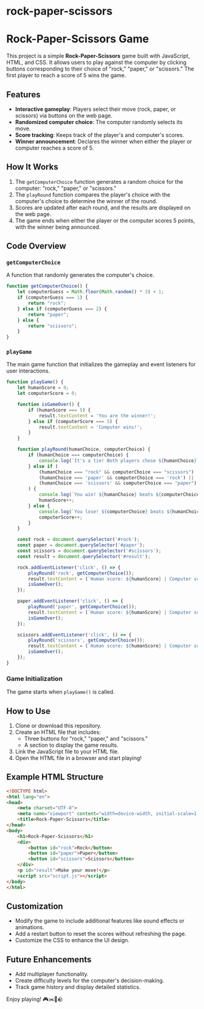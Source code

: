 # rock-paper-scissors
# Rock-Paper-Scissors Game

This project is a simple **Rock-Paper-Scissors** game built with JavaScript, HTML, and CSS. It allows users to play against the computer by clicking buttons corresponding to their choice of "rock," "paper," or "scissors." The first player to reach a score of 5 wins the game.

## Features

- **Interactive gameplay**: Players select their move (rock, paper, or scissors) via buttons on the web page.
- **Randomized computer choice**: The computer randomly selects its move.
- **Score tracking**: Keeps track of the player's and computer's scores.
- **Winner announcement**: Declares the winner when either the player or computer reaches a score of 5.

## How It Works

1. The `getComputerChoice` function generates a random choice for the computer: "rock," "paper," or "scissors."
2. The `playRound` function compares the player's choice with the computer's choice to determine the winner of the round.
3. Scores are updated after each round, and the results are displayed on the web page.
4. The game ends when either the player or the computer scores 5 points, with the winner being announced.

## Code Overview

### `getComputerChoice`

A function that randomly generates the computer's choice.

```javascript
function getComputerChoice() {
    let computerGuess = Math.floor(Math.random() * 3) + 1;
    if (computerGuess === 1) {
        return "rock";
    } else if (computerGuess === 2) {
        return "paper";
    } else {
        return "scissors";
    }
}
```

### `playGame`

The main game function that initializes the gameplay and event listeners for user interactions.

```javascript
function playGame() {
    let humanScore = 0;
    let computerScore = 0;

    function isGameOver() {
        if (humanScore === 5) {
            result.textContent = 'You are the winner!';
        } else if (computerScore === 5) {
            result.textContent = 'Computer wins!';
        }
    }

    function playRound(humanChoice, computerChoice) {
        if (humanChoice === computerChoice) {
            console.log(`It's a tie! Both players chose ${humanChoice}`);
        } else if (
            (humanChoice === "rock" && computerChoice === "scissors") ||
            (humanChoice === 'paper' && computerChoice === 'rock') ||
            (humanChoice === 'scissors' && computerChoice === "paper")
        ) {
            console.log(`You win! ${humanChoice} beats ${computerChoice}`);
            humanScore++;
        } else {
            console.log(`You lose! ${computerChoice} beats ${humanChoice}`);
            computerScore++;
        }
    }

    const rock = document.querySelector('#rock');
    const paper = document.querySelector('#paper');
    const scissors = document.querySelector('#scissors');
    const result = document.querySelector('#result');

    rock.addEventListener('click', () => {
        playRound('rock', getComputerChoice());
        result.textContent = (`Human score: ${humanScore} | Computer score: ${computerScore}`);
        isGameOver();
    });

    paper.addEventListener('click', () => {
        playRound('paper', getComputerChoice());
        result.textContent = (`Human score: ${humanScore} | Computer score: ${computerScore}`);
        isGameOver();
    });

    scissors.addEventListener('click', () => {
        playRound('scissors', getComputerChoice());
        result.textContent = (`Human score: ${humanScore} | Computer score: ${computerScore}`);
        isGameOver();
    });
}
```

### Game Initialization

The game starts when `playGame()` is called.

## How to Use

1. Clone or download this repository.
2. Create an HTML file that includes:
   - Three buttons for "rock," "paper," and "scissors."
   - A section to display the game results.
3. Link the JavaScript file to your HTML file.
4. Open the HTML file in a browser and start playing!

## Example HTML Structure

```html
<!DOCTYPE html>
<html lang="en">
<head>
    <meta charset="UTF-8">
    <meta name="viewport" content="width=device-width, initial-scale=1.0">
    <title>Rock-Paper-Scissors</title>
</head>
<body>
    <h1>Rock-Paper-Scissors</h1>
    <div>
        <button id="rock">Rock</button>
        <button id="paper">Paper</button>
        <button id="scissors">Scissors</button>
    </div>
    <p id="result">Make your move!</p>
    <script src="script.js"></script>
</body>
</html>
```

## Customization

- Modify the game to include additional features like sound effects or animations.
- Add a restart button to reset the scores without refreshing the page.
- Customize the CSS to enhance the UI design.

## Future Enhancements

- Add multiplayer functionality.
- Create difficulty levels for the computer's decision-making.
- Track game history and display detailed statistics.

Enjoy playing! 🎮✂️📄🪨
